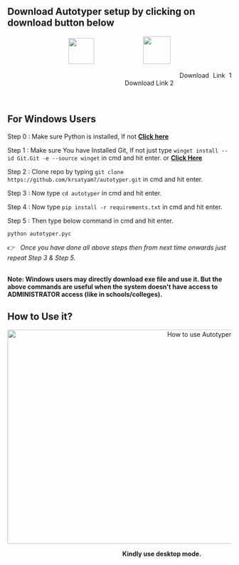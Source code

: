 ## Download Autotyper setup by clicking on download button below 
<p align="center">
<a href="https://sourceforge.net/projects/autotyperr/files/application/Autotyper%20setup.exe/download"><img src="https://user-images.githubusercontent.com/110342305/201322080-710f242d-28d7-47ec-9961-61f7366d84c4.png" height="58"></a>
&nbsp;&nbsp;&nbsp;&nbsp;&nbsp;&nbsp;&nbsp;&nbsp;&nbsp;&nbsp;&nbsp;&nbsp;&nbsp;&nbsp;&nbsp;&nbsp;&nbsp;&nbsp;&nbsp;&nbsp;&nbsp;&nbsp;&nbsp;&nbsp;&nbsp;&nbsp;&nbsp;<a href="https://www.mediafire.com/file/j2129b26ohtvjnq/Autotyper_setup.exe/file"><img src="https://freepngimg.com/save/25800-download-now-button-blue/2122x544" height="62"></a> 
</p>
<p align="justify">&nbsp;&nbsp;&nbsp;&nbsp;&nbsp;&nbsp;&nbsp;&nbsp;&nbsp;&nbsp;&nbsp;&nbsp;&nbsp;&nbsp;&nbsp;&nbsp;&nbsp;&nbsp;&nbsp;&nbsp;&nbsp;&nbsp;&nbsp;&nbsp;&nbsp;&nbsp;&nbsp;&nbsp;&nbsp;&nbsp;&nbsp;&nbsp;&nbsp;&nbsp;&nbsp;&nbsp;&nbsp;&nbsp;&nbsp;&nbsp;&nbsp;&nbsp;&nbsp;&nbsp;Download Link 1 &nbsp;&nbsp;&nbsp;&nbsp;&nbsp;&nbsp;&nbsp;&nbsp;&nbsp;&nbsp;&nbsp;&nbsp;&nbsp;&nbsp;&nbsp;&nbsp;&nbsp;&nbsp;&nbsp;&nbsp;&nbsp;&nbsp;&nbsp;&nbsp;&nbsp;&nbsp;&nbsp;&nbsp;&nbsp;&nbsp;&nbsp;&nbsp;&nbsp;&nbsp;&nbsp;&nbsp;&nbsp;&nbsp;&nbsp;&nbsp;&nbsp;&nbsp;&nbsp;&nbsp;&nbsp;&nbsp;&nbsp;&nbsp;&nbsp;&nbsp;&nbsp;&nbsp;&nbsp;&nbsp;&nbsp;&nbsp;&nbsp;&nbsp;&nbsp;&nbsp;&nbsp;&nbsp;&nbsp;&nbsp;&nbsp;&nbsp; Download Link 2
</p>

<br>


## For Windows Users 


Step 0 : Make sure  Python is installed, If not <b>[Click here](https://www.python.org/downloads/)</b>

Step 1 : Make sure You have Installed Git, If not just type  ```winget install --id Git.Git -e --source winget``` in cmd and hit enter. or <b>[Click Here](https://git-scm.com/download/win)</b>

Step 2 : Clone repo by typing  ```git clone https://github.com/krsatyam7/autotyper.git``` in cmd and hit enter.


Step 3 : Now type ```cd autotyper``` in cmd and hit enter.

Step 4 : Now type ```pip install -r requirements.txt``` in cmd and hit enter.


Step 5 : Then type below command in cmd and hit enter.

```python autotyper.pyc```

👉 &nbsp; <i> Once you have done all above steps then from next time onwards just repeat Step 3 & Step 5. </i>

<br>
<b>Note: Windows users may directly download exe file and use it. But the above commands are useful when the system doesn't have access to ADMINISTRATOR access (like in schools/colleges).</b>

<br>

## How to Use it?
<p align="center">
	<img src="https://github.com/krsatyam7/autotyper/blob/main/res/HowToUse.gif" alt="How to use Autotyper?" width="854" height="480"> 
</p>

<b> &nbsp;&nbsp;&nbsp;&nbsp;&nbsp;&nbsp;&nbsp;&nbsp;&nbsp;&nbsp;&nbsp;&nbsp;&nbsp;&nbsp;&nbsp;&nbsp;&nbsp;&nbsp;&nbsp;&nbsp;&nbsp;&nbsp;&nbsp;&nbsp;&nbsp;&nbsp;&nbsp;&nbsp;&nbsp;&nbsp;&nbsp;&nbsp;&nbsp;&nbsp;&nbsp;&nbsp;&nbsp;&nbsp;&nbsp;&nbsp;&nbsp;&nbsp;&nbsp;&nbsp;&nbsp;&nbsp;&nbsp;&nbsp;&nbsp;&nbsp;&nbsp;&nbsp;&nbsp;&nbsp;&nbsp;&nbsp;&nbsp;&nbsp;&nbsp;&nbsp;&nbsp;&nbsp;&nbsp;&nbsp;&nbsp;&nbsp;&nbsp;&nbsp;&nbsp;&nbsp;&nbsp;&nbsp;&nbsp;&nbsp;&nbsp;&nbsp;&nbsp; Kindly use desktop mode.</b>
